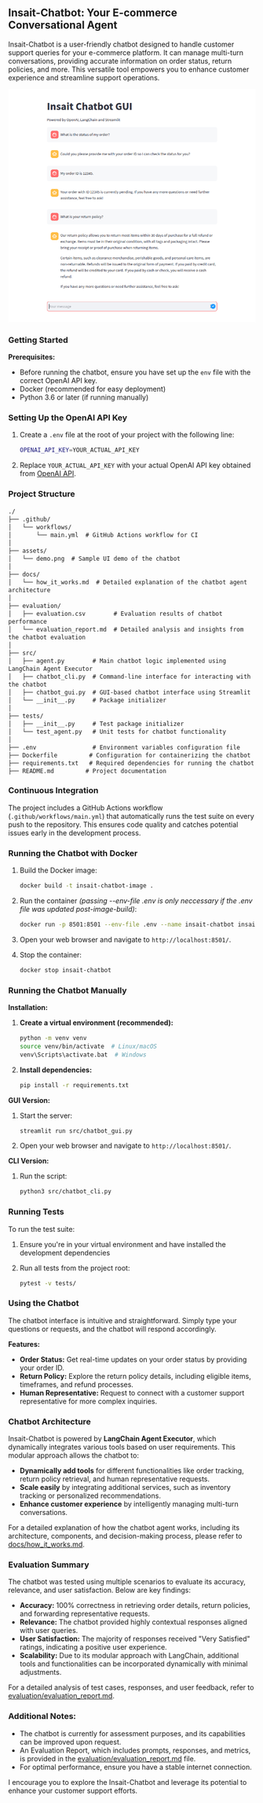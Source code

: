 ## Insait-Chatbot: Your E-commerce Conversational Agent

Insait-Chatbot is a user-friendly chatbot designed to handle customer support queries for your e-commerce platform. It can manage multi-turn conversations, providing accurate information on order status, return policies, and more. This versatile tool empowers you to enhance customer experience and streamline support operations.

![Demo](assets/demo.png)

### Getting Started

**Prerequisites:**

*   Before running the chatbot, ensure you have set up the `env` file with the correct OpenAI API key.
*   Docker (recommended for easy deployment)
*   Python 3.6 or later (if running manually)

### Setting Up the OpenAI API Key

1. Create a `.env` file at the root of your project with the following line:

    ```bash
    OPENAI_API_KEY=YOUR_ACTUAL_API_KEY
    ```

2. Replace `YOUR_ACTUAL_API_KEY` with your actual OpenAI API key obtained from [OpenAI API](https://beta.openai.com/account/api-keys).

### Project Structure

```
./
├── .github/
│   └── workflows/
│       └── main.yml  # GitHub Actions workflow for CI
│
├── assets/
│   └── demo.png  # Sample UI demo of the chatbot
│
├── docs/
│   └── how_it_works.md  # Detailed explanation of the chatbot agent architecture
│
├── evaluation/
│   ├── evaluation.csv        # Evaluation results of chatbot performance
│   └── evaluation_report.md  # Detailed analysis and insights from the chatbot evaluation
│
├── src/
│   ├── agent.py        # Main chatbot logic implemented using LangChain Agent Executor
│   ├── chatbot_cli.py  # Command-line interface for interacting with the chatbot
│   ├── chatbot_gui.py  # GUI-based chatbot interface using Streamlit
│   └── __init__.py     # Package initializer
│
├── tests/
│   ├── __init__.py     # Test package initializer
│   └── test_agent.py   # Unit tests for chatbot functionality
│
├── .env                # Environment variables configuration file
├── Dockerfile         # Configuration for containerizing the chatbot
├── requirements.txt   # Required dependencies for running the chatbot
├── README.md         # Project documentation
```

### Continuous Integration

The project includes a GitHub Actions workflow (`.github/workflows/main.yml`) that automatically runs the test suite on every push to the repository. This ensures code quality and catches potential issues early in the development process.

### Running the Chatbot with Docker

1.  Build the Docker image:

    ```bash
    docker build -t insait-chatbot-image .
    ```

2.  Run the container *(passing --env-file .env is only neccessary if the .env file was updated post-image-build)*:

    ```bash
    docker run -p 8501:8501 --env-file .env --name insait-chatbot insait-chatbot-image
    ```

3.  Open your web browser and navigate to `http://localhost:8501/`.

4.  Stop the container:

    ```bash
    docker stop insait-chatbot
    ```

### Running the Chatbot Manually

**Installation:**

1.  **Create a virtual environment (recommended):**

    ```bash
    python -m venv venv
    source venv/bin/activate  # Linux/macOS
    venv\Scripts\activate.bat  # Windows
    ```

2.  **Install dependencies:**

    ```bash
    pip install -r requirements.txt
    ```

**GUI Version:**

1.  Start the server:

    ```bash
    streamlit run src/chatbot_gui.py
    ```

2.  Open your web browser and navigate to `http://localhost:8501/`.

**CLI Version:**

1.  Run the script:

    ```bash
    python3 src/chatbot_cli.py
    ```

### Running Tests

To run the test suite:

1. Ensure you're in your virtual environment and have installed the development dependencies

2. Run all tests from the project root:
    ```bash
    pytest -v tests/
    ```

### Using the Chatbot

The chatbot interface is intuitive and straightforward. Simply type your questions or requests, and the chatbot will respond accordingly.

**Features:**

*   **Order Status:** Get real-time updates on your order status by providing your order ID.
*   **Return Policy:** Explore the return policy details, including eligible items, timeframes, and refund processes.
*   **Human Representative:** Request to connect with a customer support representative for more complex inquiries.

### Chatbot Architecture

Insait-Chatbot is powered by **LangChain Agent Executor**, which dynamically integrates various tools based on user requirements. This modular approach allows the chatbot to:

*   **Dynamically add tools** for different functionalities like order tracking, return policy retrieval, and human representative requests.
*   **Scale easily** by integrating additional services, such as inventory tracking or personalized recommendations.
*   **Enhance customer experience** by intelligently managing multi-turn conversations.

For a detailed explanation of how the chatbot agent works, including its architecture, components, and decision-making process, please refer to [docs/how_it_works.md](docs/how_it_works.md).

### Evaluation Summary

The chatbot was tested using multiple scenarios to evaluate its accuracy, relevance, and user satisfaction. Below are key findings:

* **Accuracy:** 100% correctness in retrieving order details, return policies, and forwarding representative requests.
* **Relevance:** The chatbot provided highly contextual responses aligned with user queries.
* **User Satisfaction:** The majority of responses received "Very Satisfied" ratings, indicating a positive user experience.
* **Scalability:** Due to its modular approach with LangChain, additional tools and functionalities can be incorporated dynamically with minimal adjustments.

For a detailed analysis of test cases, responses, and user feedback, refer to [evaluation/evaluation_report.md](evaluation/evaluation_report.md).

### Additional Notes:

*   The chatbot is currently for assessment purposes, and its capabilities can be improved upon request.
*   An Evaluation Report, which includes prompts, responses, and metrics, is provided in the [evaluation/evaluation_report.md](evaluation/evaluation_report.md) file.
*   For optimal performance, ensure you have a stable internet connection.

I encourage you to explore the Insait-Chatbot and leverage its potential to enhance your customer support efforts.